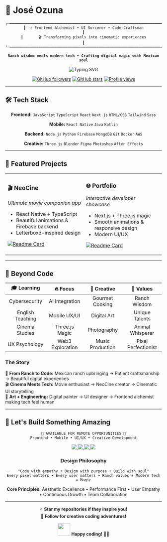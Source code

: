 # 🌟 José Ozuna

<div align="center">

```ascii
╭─━━━━━━━━━━━━━━━━━━━━━━━━━━━━━━━━━━━━━━━━━━━━━━━━━━━━━━━━━━━━━━━━━━━━━━╮
┃  ⚡ Frontend Alchemist • UI Sorcerer • Code Craftsman                ┃
┃       🎬 Transforming pixels into cinematic experiences              ┃
╰─━━━━━━━━━━━━━━━━━━━━━━━━━━━━━━━━━━━━━━━━━━━━━━━━━━━━━━━━━━━━━━━━━━━━━━╯
```

**`Ranch wisdom meets modern tech • Crafting digital magic with Mexican soul`**

<img src="https://readme-typing-svg.herokuapp.com?font=JetBrains+Mono&weight=600&size=24&duration=2500&pause=800&color=FF6B6B&center=true&vCenter=true&width=600&lines=Frontend+Engineer;Mobile+Developer;UI%2FUX+Designer;Available+for+Remote!" alt="Typing SVG" />

[![GitHub followers](https://img.shields.io/github/followers/joseozuna?style=for-the-badge&color=ff6b6b&labelColor=0d1117)](https://github.com/joseozuna)
[![GitHub stars](https://img.shields.io/github/stars/joseozuna?style=for-the-badge&color=4ecdc4&labelColor=0d1117)](https://github.com/joseozuna)
[![Profile views](https://komarev.com/ghpvc/?username=joseozuna&color=blueviolet&style=for-the-badge&label=Views)](https://github.com/joseozuna)

</div>

---

## 🛠️ **Tech Stack**

<div align="center">

**Frontend:** `JavaScript` `TypeScript` `React` `Next.js` `HTML/CSS` `Tailwind` `Sass`

**Mobile:** `React Native` `Java` `Kotlin` 

**Backend:** `Node.js` `Python` `Firebase` `MongoDB` `Git` `Docker` `AWS`

**Creative:** `Three.js` `Blender` `Figma` `Photoshop` `After Effects`

</div>

---

## 🚀 **Featured Projects**

<table align="center">
<tr>
<td width="50%">

### 🎬 **NeoCine**
*Ultimate movie companion app*
- React Native + TypeScript
- Beautiful animations & Firebase backend
- Letterboxd-inspired design

[![Readme Card](https://github-readme-stats.vercel.app/api/pin/?username=joseozuna&repo=neocine&theme=radical&hide_border=true&bg_color=0d1117)](https://github.com/joseozuna/neocine)

</td>
<td width="50%">

### 🌐 **Portfolio**
*Interactive developer showcase*
- Next.js + Three.js magic
- Smooth animations & responsive design
- Modern UI/UX

[![Readme Card](https://github-readme-stats.vercel.app/api/pin/?username=joseozuna&repo=portfolio&theme=radical&hide_border=true&bg_color=0d1117)](https://github.com/joseozuna/portfolio)

</td>
</tr>
</table>

---

## 🎨 **Beyond Code**

<div align="center">

| **🎓 Learning** | **🔥 Focus** | **🎨 Creative** | **🌟 Values** |
|:---:|:---:|:---:|:---:|
| Cybersecurity | AI Integration | Gourmet Cooking | Ranch Wisdom |
| English Teaching | Mobile UX/UI | Digital Art | Unique Talents |
| Cinema Studies | Three.js Magic | Photography | Animal Whisperer |
| UX Psychology | Web3 Exploration | Music Production | Pixel Perfectionist |

</div>

### **The Story**
🤠 **From Ranch to Code:** Mexican ranch upbringing → Patient craftsmanship → Beautiful digital experiences  
🎬 **Cinema Meets Tech:** Movie enthusiast → NeoCine creator → Cinematic UI storytelling  
🎨 **Art + Engineering:** Digital painter → UI designer → Frontend alchemist making tech feel human

---

## 🤝 **Let's Build Something Amazing**

<div align="center">

```
🚀 AVAILABLE FOR REMOTE OPPORTUNITIES 🚀
Frontend • Mobile • UI/UX • Creative Development
```

<a href="mailto:joseozuna.dev@gmail.com">
<img src="https://img.shields.io/badge/Email-FF6B6B?style=for-the-badge&logo=gmail&logoColor=white" />
</a>
<a href="https://joseozuna.github.io">
<img src="https://img.shields.io/badge/Portfolio-4ECDC4?style=for-the-badge&logo=google-chrome&logoColor=white" />
</a>
<a href="https://linkedin.com/in/joseozuna">
<img src="https://img.shields.io/badge/LinkedIn-0077B5?style=for-the-badge&logo=linkedin&logoColor=white" />
</a>
<a href="https://twitter.com/joseozuna_dev">
<img src="https://img.shields.io/badge/Twitter-1DA1F2?style=for-the-badge&logo=twitter&logoColor=white" />
</a>

### **Design Philosophy**
```
"Code with empathy • Design with purpose • Build with soul"
Every pixel matters • Every user matters • Ranch values + Modern tech = Magic
```

**Core Principles:** Aesthetic Excellence • Performance First • User Empathy • Continuous Growth • Team Collaboration

---

⭐ **Star my repositories if they inspire you!**  
🤝 **Follow for creative coding adventures!**

<img src="https://media.giphy.com/media/LnQjpWaON8nhr21vNW/giphy.gif" width="40"> **Happy coding!** 🎨✨

</div>
